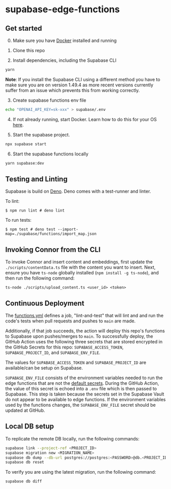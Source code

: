 # supabase-edge-functions

## Get started
0. Make sure you have [Docker](https://www.docker.com/) installed and running

1. Clone this repo

2. Install dependencies, including the Supabase CLI

```bash
yarn
```

**Note**: If you install the Supabase CLI using a different method you have to make sure you are on version 1.49.4 as more recent versions currently suffer from an issue which prevents this from working correctly.

3. Create supabase functions env file

```bash
echo "OPENAI_API_KEY=sk-xxx" > supabase/.env
```

4. If not already running, start Docker. Learn how to do this for your OS [here](https://docs.docker.com/desktop/).

5. Start the supabase project.

```bash
npx supabase start
```

6. Start the supabase functions locally

```bash
yarn supabase:dev
```

## Testing and Linting
Supabase is build on [Deno](https://deno.com/). Deno comes with a test-runner and linter.

To lint:
```shell
$ npm run lint # deno lint
```

To run tests:
```shell
$ npm test # deno test --import-map=./supabase/functions/import_map.json
```

## Invoking Connor from the CLI
To invoke Connor and insert content and embeddings, first update the `./scripts/contentData.ts` file with the content you want to insert. Next, ensure you have `ts-node` globally installed (`npm install -g ts-node`), and then run the following command:

```shell
ts-node ./scripts/upload_content.ts <user_id> <token>
```

## Continuous Deployment

The [functions.yml](/.github/workflows/functions.yml) defines a job, "lint-and-test" that will lint and and run the code's tests when pull requests and pushes to `main` are made.

Additionally, if that job succeeds, the action will deploy this repo's functions to Supabase upon pushes/merges to `main`. To successfully deploy, the GitHub Action uses the following three secrets that are stored encrypted in the GitHub Secrets for this repo: `SUPABASE_ACCESS_TOKEN`, `SUPABASE_PROJECT_ID`, and `SUPABASE_ENV_FILE`.

The values for `SUPABASE_ACCESS_TOKEN` and `SUPABASE_PROJECT_ID` are available/can be setup on Supabase.

`SUPABASE_ENV_FILE` consists of the environment variables needed to run the edge functions that are not the [default secrets](https://supabase.com/docs/guides/functions/secrets#default-secrets). During the GitHub Action, the value of this secret is echoed into a `.env` file which is then passed to Supabase. This step is taken because the secrets set in the Supabase Vault do not appear to be available to edge functions. If the environment variables used by the functions changes, the `SUPABASE_ENV_FILE` secret should be updated at GitHub.

## Local DB setup
To replicate the remote DB locally, run the following commands:

```bash
supabase link --project-ref <PROJECT_ID>
supabase migration new <MIGRATION_NAME>
supabase db dump --db-url postgres://postgres:<PASSWORD>@db.<PROJECT_ID>.supabase.co:5432/postgres > ./supabase/migrations/$(ls -t supabase/migrations | head -n1 )
supabase db reset
```

To verify you are using the latest migration, run the following command:

```bash
supabase db diff
```
